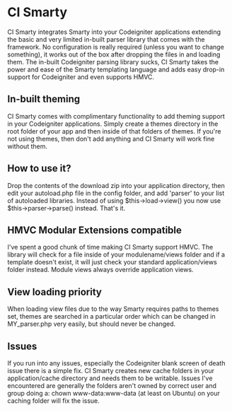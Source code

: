# CI Smarty

CI Smarty integrates Smarty into your Codeigniter applications extending the basic and very limited in-built parser library that comes with the framework. No configuration is really required (unless you want to change something), it works out of the box after dropping the files in and loading them. The in-built Codeigniter parsing library sucks, CI Smarty takes the power and ease of the Smarty templating language and adds easy drop-in support for Codeigniter and even supports HMVC.

## In-built theming

CI Smarty comes with complimentary functionality to add theming support in your Codeigniter applications. Simply create a themes directory in the root folder of your app and then inside of that folders of themes. If you're not using themes, then don't add anything and CI Smarty will work fine without them.

## How to use it?

Drop the contents of the download zip into your application directory, then edit your autoload.php file in the config folder, and add 'parser' to your list of autoloaded libraries. Instead of using $this->load->view() you now use $this->parser->parse() instead. That's it.

## HMVC Modular Extensions compatible

I've spent a good chunk of time making CI Smarty support HMVC. The library will check for a file inside of your modulename/views folder and if a template doesn't exist, it will just check your standard application/views folder instead. Module views always override application views. 

## View loading priority

When loading view files due to the way Smarty requires paths to themes set, themes are searched in a particular order which can be changed in MY_parser.php very easily, but should never be changed.

## Issues

If you run into any issues, especially the Codeigniter blank screen of death issue there is a simple fix. CI Smarty creates new cache folders in your application/cache directory and needs them to be writable. Issues I've encountered are generally the folders aren't owned by correct user and group doing a: chown www-data:www-data (at least on Ubuntu) on your caching folder will fix the issue.
